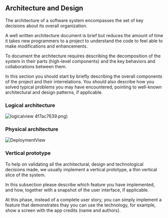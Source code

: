 
## Architecture and Design
The architecture of a software system encompasses the set of key decisions about its overall organization. 

A well written architecture document is brief but reduces the amount of time it takes new programmers to a project to understand the code to feel able to make modifications and enhancements.

To document the architecture requires describing the decomposition of the system in their parts (high-level components) and the key behaviors and collaborations between them. 

In this section you should start by briefly describing the overall components of the project and their interrelations. You should also describe how you solved typical problems you may have encountered, pointing to well-known architectural and design patterns, if applicable.

### Logical architecture
![logicalview](https://user-images.githubusercontent.com/93836408/225163548-345a8303-6a3f-42a1-b36f-b8303cc20ec6.jpg)
4f7ac7639.png)

### Physical architecture
![DeploymentView](https://user-images.githubusercontent.com/93836408/225172160-b0aeb616-8629-41ff-a63c-61f9dded3057.jpg)



### Vertical prototype
To help on validating all the architectural, design and technological decisions made, we usually implement a vertical prototype, a thin vertical slice of the system.

In this subsection please describe which feature you have implemented, and how, together with a snapshot of the user interface, if applicable.

At this phase, instead of a complete user story, you can simply implement a feature that demonstrates thay you can use the technology, for example, show a screen with the app credits (name and authors).

